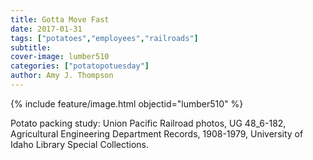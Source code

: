 ```yaml
---
title: Gotta Move Fast
date: 2017-01-31
tags: ["potatoes","employees","railroads"]
subtitle: 
cover-image: lumber510
categories: ["potatopotuesday"]
author: Amy J. Thompson
---
```


{% include feature/image.html objectid="lumber510" %}

Potato packing study: Union Pacific Railroad photos, UG 48_6-182, Agricultural Engineering Department Records, 1908-1979, University of Idaho Library Special Collections.